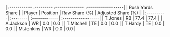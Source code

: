 | :----------- :--------- :-------------- :------------------|
|                      Rush Yards Share                      |
| Player     | Position | Raw Share (%) | Adjusted Share (%) |
| :----------| :--------| :-------------| :------------------|
| T.Jones    | RB       | 77.4          | 77.4               |
| A.Jackson  | WR       | 0.0           | 0.0                |
| T.Mitchell | TE       | 0.0           | 0.0                |
| T.Hardy    | TE       | 0.0           | 0.0                |
| M.Jenkins  | WR       | 0.0           | 0.0                |